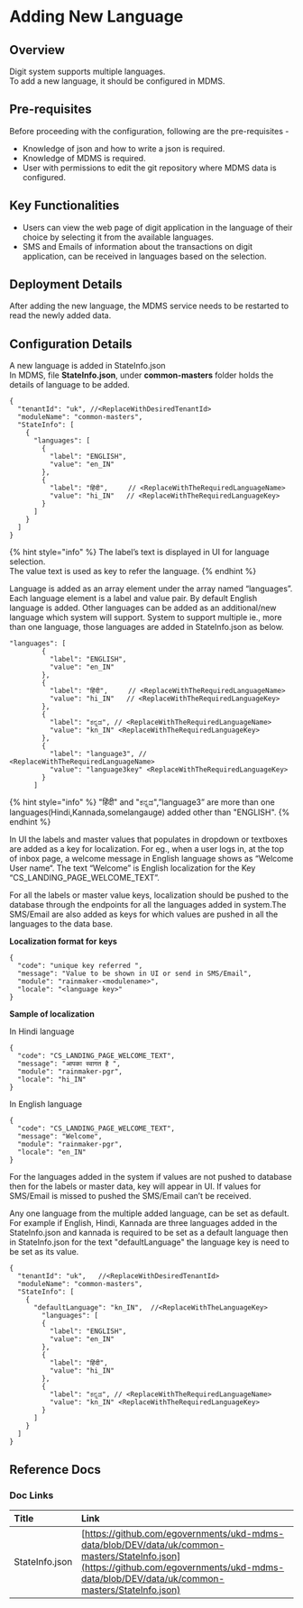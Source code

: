 # Adding New Language

## Overview

Digit system supports multiple languages.  
To add a new language, it should be configured in MDMS.

## Pre-requisites

Before proceeding with the configuration, following are the pre-requisites -

* Knowledge of json and how to write a json is required.
* Knowledge of MDMS is required.
* User with permissions to edit the git repository where MDMS data is configured.

## Key Functionalities

* Users can view the web page of digit application in the language of their choice by selecting it from the available languages.
* SMS and Emails of information about the transactions on digit application, can be received in languages based on the selection.

## Deployment Details

After adding the new language, the MDMS service needs to be restarted to read the newly added data.

## Configuration Details

A new language is added in StateInfo.json  
In MDMS, file **StateInfo.json**, under **common-masters** folder holds the details of language to be added.

```text
{
  "tenantId": "uk", //<ReplaceWithDesiredTenantId>
  "moduleName": "common-masters",
  "StateInfo": [
    {
      "languages": [
        {
          "label": "ENGLISH",  
          "value": "en_IN"   
        },
        {
          "label": "हिंदी",     // <ReplaceWithTheRequiredLanguageName>
          "value": "hi_IN"   // <ReplaceWithTheRequiredLanguageKey>
        }
      ]
    }
  ]
}
```

{% hint style="info" %}
The label’s text is displayed in UI for language selection.  
The value text is used as key to refer the language.
{% endhint %}

Language is added as an array element under the array named “languages”. Each language element is a label and value pair. By default English language is added. Other languages can be added as an additional/new language which system will support. System to support multiple ie., more than one language, those languages are added in StateInfo.json as below.

```text
"languages": [
        {
          "label": "ENGLISH",  
          "value": "en_IN"   
        },
        {
          "label": "हिंदी",     // <ReplaceWithTheRequiredLanguageName>
          "value": "hi_IN"   // <ReplaceWithTheRequiredLanguageKey>
        },
        {
          "label": "ಕನ್ನಡ", // <ReplaceWithTheRequiredLanguageName>
          "value": "kn_IN" <ReplaceWithTheRequiredLanguageKey>
        },
        {
          "label": "language3", // <ReplaceWithTheRequiredLanguageName>
          "value": "language3key" <ReplaceWithTheRequiredLanguageKey>
        }
      ]
```

{% hint style="info" %}
"हिंदी" and "ಕನ್ನಡ",”language3” are more than one languages\(Hindi,Kannada,somelangauge\) added other than "ENGLISH".
{% endhint %}

In UI the labels and master values that populates in dropdown or textboxes are added as a key for localization. For eg., when a user logs in, at the top of inbox page, a welcome message in English language shows as “Welcome User name“. The text “Welcome” is English localization for the Key “CS\_LANDING\_PAGE\_WELCOME\_TEXT”.

For all the labels or master value keys, localization should be pushed to the database through the endpoints for all the languages added in system.The SMS/Email are also added as keys for which values are pushed in all the languages to the data base.

**Localization format for** **keys**

```text
{
  "code": "unique key referred ",
  "message": "Value to be shown in UI or send in SMS/Email",
  "module": "rainmaker-<modulename>",
  "locale": "<language key>"
}
```

**Sample of localization**

In Hindi language

```text
{
  "code": "CS_LANDING_PAGE_WELCOME_TEXT",
  "message": "आपका स्वागत है ",
  "module": "rainmaker-pgr",
  "locale": "hi_IN"
}
```

In English language

```text
{
  "code": "CS_LANDING_PAGE_WELCOME_TEXT",
  "message": "Welcome",
  "module": "rainmaker-pgr",
  "locale": "en_IN"
}
```

For the languages added in the system if values are not pushed to database then for the labels or master data, key will appear in UI. If values for SMS/Email is missed to pushed the SMS/Email can’t be received.

Any one language from the multiple added language, can be set as default. For example if English, Hindi, Kannada are three languages added in the StateInfo.json and kannada is required to be set as a default language then in StateInfo.json for the text "defaultLanguage" the language key is need to be set as its value.

```text
{
  "tenantId": "uk",   //<ReplaceWithDesiredTenantId>
  "moduleName": "common-masters",
  "StateInfo": [
    {
      "defaultLanguage": "kn_IN",  //<ReplaceWithTheLanguageKey>
        "languages": [
        {
          "label": "ENGLISH",  
          "value": "en_IN"   
        },
        {
          "label": "हिंदी",     
          "value": "hi_IN"   
        },
        {
          "label": "ಕನ್ನಡ", // <ReplaceWithTheRequiredLanguageName>
          "value": "kn_IN" <ReplaceWithTheRequiredLanguageKey>
        }
      ]
    }
  ]
}
```

## Reference Docs

### Doc Links

| **Title** | **Link** |
| :--- | :--- |
| StateInfo.json | [https://github.com/egovernments/ukd-mdms-data/blob/DEV/data/uk/common-masters/StateInfo.json](https://github.com/egovernments/ukd-mdms-data/blob/DEV/data/uk/common-masters/StateInfo.json) |

